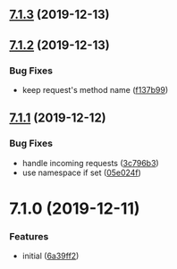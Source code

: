 ## [7.1.3](https://github.com/softwaregroup-bg/ut-port-ibmmq/compare/v7.1.2...v7.1.3) (2019-12-13)



## [7.1.2](https://github.com/softwaregroup-bg/ut-port-ibmmq/compare/v7.1.1...v7.1.2) (2019-12-13)


### Bug Fixes

* keep request's method name ([f137b99](https://github.com/softwaregroup-bg/ut-port-ibmmq/commit/f137b99))



## [7.1.1](https://github.com/softwaregroup-bg/ut-port-ibmmq/compare/v7.1.0...v7.1.1) (2019-12-12)


### Bug Fixes

* handle incoming requests ([3c796b3](https://github.com/softwaregroup-bg/ut-port-ibmmq/commit/3c796b3))
* use namespace if set ([05e024f](https://github.com/softwaregroup-bg/ut-port-ibmmq/commit/05e024f))



# 7.1.0 (2019-12-11)


### Features

* initial ([6a39ff2](https://github.com/softwaregroup-bg/ut-port-ibmmq/commit/6a39ff2))



